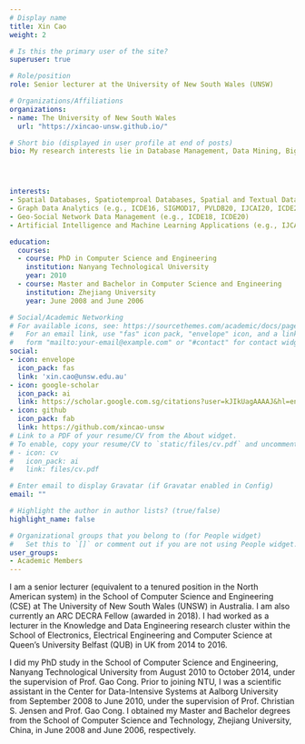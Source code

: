 ```yaml
---
# Display name
title: Xin Cao
weight: 2

# Is this the primary user of the site?
superuser: true

# Role/position
role: Senior lecturer at the University of New South Wales (UNSW)

# Organizations/Affiliations
organizations:
- name: The University of New South Wales
  url: "https://xincao-unsw.github.io/"

# Short bio (displayed in user profile at end of posts)
bio: My research interests lie in Database Management, Data Mining, Big Data Analytics, and Artificial Intelligence, espcially on spatial data and graph data.




interests:
- Spatial Databases, Spatiotemproal Databases, Spatial and Textual Data Management
- Graph Data Analytics (e.g., ICDE16, SIGMOD17, PVLDB20, IJCAI20, ICDE21)
- Geo-Social Network Data Management (e.g., ICDE18, ICDE20)
- Artificial Intelligence and Machine Learning Applications (e.g., IJCAI18, IJCAI20, SIGMOD20, NeurIPS21, ICDE22)

education:
  courses:
  - course: PhD in Computer Science and Engineering
    institution: Nanyang Technological University
    year: 2010  
  - course: Master and Bachelor in Computer Science and Engineering
    institution: Zhejiang University
    year: June 2008 and June 2006

# Social/Academic Networking
# For available icons, see: https://sourcethemes.com/academic/docs/page-builder/#icons
#   For an email link, use "fas" icon pack, "envelope" icon, and a link in the
#   form "mailto:your-email@example.com" or "#contact" for contact widget.
social:
- icon: envelope
  icon_pack: fas
  link: 'xin.cao@unsw.edu.au'
- icon: google-scholar
  icon_pack: ai
  link: https://scholar.google.com.sg/citations?user=kJIkUagAAAAJ&hl=en
- icon: github
  icon_pack: fab
  link: https://github.com/xincao-unsw
# Link to a PDF of your resume/CV from the About widget.
# To enable, copy your resume/CV to `static/files/cv.pdf` and uncomment the lines below.
# - icon: cv
#   icon_pack: ai
#   link: files/cv.pdf

# Enter email to display Gravatar (if Gravatar enabled in Config)
email: ""

# Highlight the author in author lists? (true/false)
highlight_name: false

# Organizational groups that you belong to (for People widget)
#   Set this to `[]` or comment out if you are not using People widget.
user_groups:
- Academic Members
---
```


I am a senior lecturer (equivalent to a tenured position in the North American system) in the School of Computer Science and Engineering (CSE) at The University of New South Wales (UNSW) in Australia. I am also currently an ARC DECRA Fellow (awarded in 2018). I had worked as a lecturer in the Knowledge and Data Engineering research cluster within the School of Electronics, Electrical Engineering and Computer Science at Queen’s University Belfast (QUB) in UK from 2014 to 2016.

I did my PhD study in the School of Computer Science and Engineering, Nanyang Technological University from August 2010 to October 2014, under the supervision of Prof. Gao Cong. Prior to joining NTU, I was a scientific assistant in the Center for Data-Intensive Systems at Aalborg University from September 2008 to June 2010, under the supervision of Prof. Christian S. Jensen and Prof. Gao Cong. I obtained my Master and Bachelor degrees from the School of Computer Science and Technology, Zhejiang University, China, in June 2008 and June 2006, respectively.
